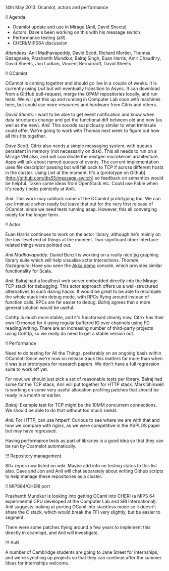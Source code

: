 14th May 2013: Ocamlot, actors and performance

!! Agenda

* Ocamlot update and use in Mirage (Anil, David Sheets)
* Actors: Dave's been working on this with his message switch
* Performance testing (all!)
* CHERI/MIPS64 discussion

*Attendees:* Anil Madhavapeddy, David Scott, Richard Mortier, Thomas Gazagnaire,
Prashanth Mundkur, Balraj Singh, Euan Harris, Amir Chaudhry, David Sheets, Jon
Ludlam, Vincent Bernardoff, David Sheets

!! OCamlot

OCamlot is coming together and should go live in a couple of weeks.  It is
currently using Lwt but will eventually transition to Async.  It can download
from a GitHub pull-request, merge the OPAM repositories locally, and run tests.
We will get this up and running in Computer Lab soon with machines here, but
could use more resources and hardware from Citrix and others.  

*David Sheets:* I want to be able to get event notification and know when data
structures change and get the functional diff between old and new (as well as
the new).  *Anil:* This sounds suspiciously similar to what Irminsule could
offer. We're going to work with Thomas next week to figure out how all this
fits together.

*Dave Scott:* Citrix also needs a simple messaging system, with queues persistent in memory (not necessarily on disk).  This all needs to run on a Mirage VM also, and will coordinate the nextgen microkernel architecture.
Apps will talk about named queues of events. The current implementation uses file descriptor passing but will fall back to TCP if across different hosts in the cluster. Using Lwt at the moment. It's a [prototype on Github](http://github.com/djs55/message-switch] so feedback on semantics would be helpful.  Taken some ideas from OpenStack etc. Could use Fable when it's ready (looks pointedly at Anil).

*Anil:* This work may unblock some of the OCamlot prototyping too.  We can use Irminsule when ready but leave that out for the very first release of OCamlot, since we need tests running asap.  However, this all converging nicely for the longer term.

!! Actor

Euan Harris continues to work on the actor library, although he's mainly on the
low-level end of things at the moment.  Two significant other interface-related
things were pointed out.

*Anil Madhavapeddy:* Daniel Bunzli is working on a really nice [Vg](http://erratique.ch/software/vg/demos/rhtmlc.html#color-grayscale-ramp) graphing library suite which will help visualise actor interactions.
*Thomas Gazagnaire*: Have you seen the [Akka demo](http://console-demo.typesafe.com/demo@typesafe.com/Demo/) console, which provides similar functionality for Scala.

*Anil:* Balraj had a localhost web server embedded directly into the Mirage TCP
stack for debugging.  This actor approach offers us a well-structured
alternatives to such daring hacks.  It would be great to be able to recompile
the whole stack into debug mode, with RPCs flying around instead of function calls.
RPCs are far easier to debug. *Balraj* agrees that a more general solution would
be useful.

Cohttp is much more stable, and it's functorised cleanly now. Citrix has their
own IO monad for it using regular buffered IO over channels using FD
reading/writing. There are an increasing number of third-party projects using
Cohttp, so we really do need to get a stable version out.

!! Performance

Need to do testing for All the Things, preferably on an ongoing basis within
OCamlot!  Since we're now on release track this matters far more than when it
was just prototypes for research papers.  We don't have a full regression suite
to work off yet.

For now, we should just pick a set of reasonable tests per library.  Balraj had
some for the TCP stack, Anil will put together for HTTP stack.  Mark Shinwell
is working on some very useful allocation profiling patches that should be
ready in a month or earlier.

*Balraj:* Example test for TCP might be the 10MM concurrent connections. We
should be able to do that without too much sweat.  

*Anil:* For HTTP, can use httperf.  Curious to see where we are with that and
how we compare with nginx, as we were competitive in the ASPLOS paper but may
have regressed.

Having performance tests as part of libraries is a good idea so that they can
be run by Ocamelot automatically.

!!! Repository management.

80+ repos now listed on wiki. Maybe add info on testing status to this list
also.  Dave and Jon and Anil will chat separately about writing Github scripts
to help manage these repositories as a cluster.

!! MIPS64/CHERI port

Prashanth Mundkur is looking into getting OCaml into CHERI (a MIPS 64
experimental CPU developed at the Computer Lab and SRI International).  Anil
suggests looking at porting OCaml into stackless mode so it doesn't share
the C stack, which would break the FFI very slightly, but be easier to segment.

There were some patches flying around a few years to implement this directly
in ocamlopt, and Anil will investigate.

!!! AoB

A number of Cambridge students are going to Jane Street for internships, and
we're synching up projects so that they can continue after the summer.  Ideas
for internships welcome.
